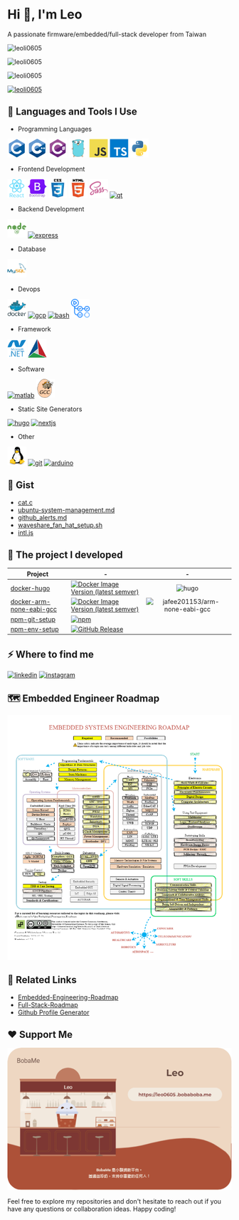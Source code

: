 # Hi 👋, I'm Leo

A passionate firmware/embedded/full-stack developer from Taiwan

![leoli0605](https://github-readme-stats.vercel.app/api?username=leoli0605&show_icons=true&locale=en&theme=gruvbox&card_width=440)

![leoli0605](https://github-readme-streak-stats.herokuapp.com/?user=leoli0605&&theme=gruvbox&card_width=440)

![leoli0605](https://github-readme-stats.vercel.app/api/top-langs?username=leoli0605&show_icons=true&locale=en&layout=compact&theme=gruvbox&card_width=440)

[![leoli0605](https://github-profile-trophy.vercel.app/?username=leoli0605&row=2&column=4&theme=gruvbox)](https://github.com/ryo-ma/github-profile-trophy)

## 🚀 Languages and Tools I Use

- Programming Languages

<a target="_blank" href="https://raw.githubusercontent.com/devicons/devicon/master/icons/c/c-original.svg" style="display: inline-block;"><img src="https://raw.githubusercontent.com/devicons/devicon/master/icons/c/c-original.svg" alt="c" width="42" height="42" /></a>
<a target="_blank" href="https://raw.githubusercontent.com/devicons/devicon/master/icons/cplusplus/cplusplus-original.svg" style="display: inline-block;"><img src="https://raw.githubusercontent.com/devicons/devicon/master/icons/cplusplus/cplusplus-original.svg" alt="cplusplus" width="42" height="42" /></a>
<a target="_blank" href="https://raw.githubusercontent.com/devicons/devicon/master/icons/csharp/csharp-original.svg" style="display: inline-block;"><img src="https://raw.githubusercontent.com/devicons/devicon/master/icons/csharp/csharp-original.svg" alt="csharp" width="42" height="42" /></a>
<a target="_blank" href="https://raw.githubusercontent.com/devicons/devicon/master/icons/go/go-original.svg" style="display: inline-block;"><img src="https://raw.githubusercontent.com/devicons/devicon/master/icons/go/go-original.svg" alt="go" width="42" height="42" /></a>
<a target="_blank" href="https://raw.githubusercontent.com/devicons/devicon/master/icons/javascript/javascript-original.svg" style="display: inline-block;"><img src="https://raw.githubusercontent.com/devicons/devicon/master/icons/javascript/javascript-original.svg" alt="javascript" width="42" height="42" /></a>
<a target="_blank" href="https://raw.githubusercontent.com/devicons/devicon/master/icons/typescript/typescript-original.svg" style="display: inline-block;"><img src="https://raw.githubusercontent.com/devicons/devicon/master/icons/typescript/typescript-original.svg" alt="typescript" width="42" height="42" /></a>
<a target="_blank" href="https://raw.githubusercontent.com/devicons/devicon/master/icons/python/python-original.svg" style="display: inline-block;"><img src="https://raw.githubusercontent.com/devicons/devicon/master/icons/python/python-original.svg" alt="python" width="42" height="42" /></a>

- Frontend Development

<a target="_blank" href="https://raw.githubusercontent.com/devicons/devicon/master/icons/react/react-original-wordmark.svg" style="display: inline-block;"><img src="https://raw.githubusercontent.com/devicons/devicon/master/icons/react/react-original-wordmark.svg" alt="react" width="42" height="42" /></a>
<a target="_blank" href="https://raw.githubusercontent.com/devicons/devicon/master/icons/bootstrap/bootstrap-original-wordmark.svg" style="display: inline-block;"><img src="https://raw.githubusercontent.com/devicons/devicon/master/icons/bootstrap/bootstrap-original-wordmark.svg" alt="bootstrap" width="42" height="42" /></a>
<a target="_blank" href="https://raw.githubusercontent.com/devicons/devicon/master/icons/css3/css3-original-wordmark.svg" style="display: inline-block;"><img src="https://raw.githubusercontent.com/devicons/devicon/master/icons/css3/css3-original-wordmark.svg" alt="css3" width="42" height="42" /></a>
<a target="_blank" href="https://raw.githubusercontent.com/devicons/devicon/master/icons/html5/html5-original-wordmark.svg" style="display: inline-block;"><img src="https://raw.githubusercontent.com/devicons/devicon/master/icons/html5/html5-original-wordmark.svg" alt="html5" width="42" height="42" /></a>
<a target="_blank" href="https://raw.githubusercontent.com/devicons/devicon/master/icons/sass/sass-original.svg" style="display: inline-block;"><img src="https://raw.githubusercontent.com/devicons/devicon/master/icons/sass/sass-original.svg" alt="sass" width="42" height="42" /></a>
<a target="_blank" href="https://upload.wikimedia.org/wikipedia/commons/0/0b/Qt_logo_2016.svg" style="display: inline-block;"><img src="https://upload.wikimedia.org/wikipedia/commons/0/0b/Qt_logo_2016.svg" alt="qt" width="42" height="42" /></a>

- Backend Development

<a target="_blank" href="https://raw.githubusercontent.com/devicons/devicon/master/icons/nodejs/nodejs-plain-wordmark.svg" style="display: inline-block;"><img src="https://raw.githubusercontent.com/devicons/devicon/master/icons/nodejs/nodejs-plain-wordmark.svg" alt="nodejs" width="42" height="42" /></a>
<a target="_blank" href="https://expressjs.com/" style="display: inline-block;"><img src="https://expressjs.com/images/favicon.png" alt="express" width="42" height="42" /></a>

- Database

<a target="_blank" href="https://raw.githubusercontent.com/devicons/devicon/master/icons/mysql/mysql-original-wordmark.svg" style="display: inline-block;"><img src="https://raw.githubusercontent.com/devicons/devicon/master/icons/mysql/mysql-original-wordmark.svg" alt="mysql" width="42" height="42" /></a>

- Devops

<a target="_blank" href="https://raw.githubusercontent.com/devicons/devicon/master/icons/docker/docker-original-wordmark.svg" style="display: inline-block;"><img src="https://raw.githubusercontent.com/devicons/devicon/master/icons/docker/docker-original-wordmark.svg" alt="docker" width="42" height="42" /></a>
<a target="_blank" href="https://www.vectorlogo.zone/logos/google_cloud/google_cloud-icon.svg" style="display: inline-block;"><img src="https://www.vectorlogo.zone/logos/google_cloud/google_cloud-icon.svg" alt="gcp" width="42" height="42" /></a>
<a target="_blank" href="https://raw.githubusercontent.com/odb/official-bash-logo/master/assets/Logos/Icons/SVG/512x512.svg" style="display: inline-block;"><img src="https://raw.githubusercontent.com/odb/official-bash-logo/master/assets/Logos/Icons/SVG/512x512.svg" alt="bash" width="42" height="42" /></a>
<a target="_blank" href="https://raw.githubusercontent.com/devicons/devicon/master/icons/githubactions/githubactions-original.svg" style="display: inline-block;"><img src="https://raw.githubusercontent.com/devicons/devicon/master/icons/githubactions/githubactions-original.svg" alt="githubactions" width="42" height="42" /></a>

- Framework

<a target="_blank" href="https://raw.githubusercontent.com/devicons/devicon/master/icons/dot-net/dot-net-plain-wordmark.svg" style="display: inline-block;"><img src="https://raw.githubusercontent.com/devicons/devicon/master/icons/dot-net/dot-net-plain-wordmark.svg" alt="dotnet" width="42" height="42" /></a>
<a target="_blank" href="https://raw.githubusercontent.com/devicons/devicon/master/icons/cmake/cmake-original.svg" style="display: inline-block;"><img src="https://raw.githubusercontent.com/devicons/devicon/master/icons/cmake/cmake-original.svg" alt="cmake" width="42" height="42" /></a>

- Software

<a target="_blank" href="https://upload.wikimedia.org/wikipedia/commons/2/21/Matlab_Logo.png" style="display: inline-block;"><img src="https://upload.wikimedia.org/wikipedia/commons/2/21/Matlab_Logo.png" alt="matlab" width="42" height="42" /></a>
<a target="_blank" href="https://raw.githubusercontent.com/devicons/devicon/master/icons/gcc/gcc-original.svg" style="display: inline-block;"><img src="https://raw.githubusercontent.com/devicons/devicon/master/icons/gcc/gcc-original.svg" alt="gcc" width="42" height="42" /></a>

- Static Site Generators

<a target="_blank" href="https://api.iconify.design/logos-hugo.svg" style="display: inline-block;"><img src="https://api.iconify.design/logos-hugo.svg" alt="hugo" width="42" height="42" /></a>
<a target="_blank" href="https://github.com/vercel/next.js/blob/canary/packages/next/README.md" style="display: inline-block;"><img src="https://assets.vercel.com/image/upload/v1662130559/nextjs/Icon_dark_background.png" alt="nextjs" width="42" height="42" /></a>

- Other

<a target="_blank" href="https://raw.githubusercontent.com/devicons/devicon/master/icons/linux/linux-original.svg" style="display: inline-block;"><img src="https://raw.githubusercontent.com/devicons/devicon/master/icons/linux/linux-original.svg" alt="linux" width="42" height="42" /></a>
<a target="_blank" href="https://www.vectorlogo.zone/logos/git-scm/git-scm-icon.svg" style="display: inline-block;"><img src="https://www.vectorlogo.zone/logos/git-scm/git-scm-icon.svg" alt="git" width="42" height="42" /></a>
<a target="_blank" href="https://cdn.worldvectorlogo.com/logos/arduino-1.svg" style="display: inline-block;"><img src="https://cdn.worldvectorlogo.com/logos/arduino-1.svg" alt="arduino" width="42" height="42" /></a>

## 🚩 Gist

<!-- GISTS_START -->

- [cat.c](https://gist.github.com/leoli0605/099b14738a7df6f2b86bc4f0b8f1718b)
- [ubuntu-system-management.md](https://gist.github.com/leoli0605/80f6a78b57dfbe431616edf89f4cc28d)
- [github_alerts.md](https://gist.github.com/leoli0605/3dfad8f972656044b428ee657b8f155e)
- [waveshare_fan_hat_setup.sh](https://gist.github.com/leoli0605/3fdf977e7211bab6447b216d70f901d4)
- [intl.js](https://gist.github.com/leoli0605/44dbc658c5ded573054cd409102312c8)
<!-- GISTS_END -->

## 🚩 The project I developed

| Project                                                                               | -                                                                                                                                                                               |                                                                  -                                                                  |
| ------------------------------------------------------------------------------------- | ------------------------------------------------------------------------------------------------------------------------------------------------------------------------------- | :---------------------------------------------------------------------------------------------------------------------------------: |
| [docker-hugo](https://github.com/leoli0605/docker-hugo)                               | [![Docker Image Version (latest semver)](https://img.shields.io/docker/v/jafee201153/hugo?sort=semver)](https://hub.docker.com/r/jafee201153/hugo)                              | ![hugo](https://github.com/leoli0605/docker-hugo/actions/workflows/publish.yml/badge.svg)                                           |
| [docker-arm-none-eabi-gcc](https://github.com/leoli0605/docker-arm-none-eabi-gcc)     | [![Docker Image Version (latest semver)](https://img.shields.io/docker/v/jafee201153/arm-none-eabi-gcc?sort=semver)](https://hub.docker.com/r/jafee201153/arm-none-eabi-gcc)    | ![jafee201153/arm-none-eabi-gcc](https://github.com/leoli0605/docker-arm-none-eabi-gcc/actions/workflows/publish.yml/badge.svg)     |
| [npm-git-setup](https://github.com/leoli0605/npm-git-setup)                           | [![npm](https://img.shields.io/npm/v/@leoli0605/git-setup)](https://www.npmjs.com/package/@leoli0605/git-setup)                                                                 |                                                                                                                                     |
| [npm-env-setup](https://github.com/DinosauriaLab/npm-env-setup)                       | [![GitHub Release](https://img.shields.io/github/v/release/DinosauriaLab/npm-env-setup)](https://github.com/DinosauriaLab/npm-env-setup/releases/latest)                        |                                                                                                                                     |
          
## ⚡️ Where to find me

[![linkedin](https://img.shields.io/badge/linkedin-logo?style=for-the-badge&logo=linkedin&logoColor=white&color=#0a77b6)](https://www.linkedin.com/in/chih-hung-li)
[![instagram](https://img.shields.io/badge/instagram-logo?style=for-the-badge&logo=instagram&logoColor=white&color=#F35369)](https://www.instagram.com/leoli.tech)

## 🗺️ Embedded Engineer Roadmap

[![Embedded Engineer Roadmap](./assets/Embedded-Engineering-Roadmap.drawio.png)](https://github.com/m3y54m/Embedded-Engineering-Roadmap)

## 🔗 Related Links

- [Embedded-Engineering-Roadmap](https://github.com/m3y54m/Embedded-Engineering-Roadmap)
- [Full-Stack-Roadmap](https://roadmap.sh/full-stack)
- [Github Profile Generator](https://github.com/wuyasong/github-profile-generator)

## ❤️ Support Me

[![sponsor](./assets/BobaMe.png)](https://leo0605.bobaboba.me)

Feel free to explore my repositories and don't hesitate to reach out if you have any questions or collaboration ideas. Happy coding!
